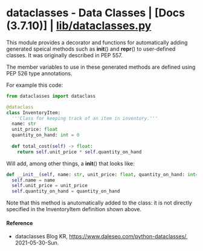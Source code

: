 # dataclasses - Data Classes | [Docs (3.7.10)] | [lib/dataclasses.py](https://github.com/python/cpython/blob/3.7/Lib/dataclasses.py)
This module provides a decorator and functions for automatically adding generated speical methods such as __init__() and __repr__() to user-defined classes. It was originally described in PEP 557.

The member variables to use in these generated methods are defined using PEP 526 type annotations.

For example this code:
```Python
from dataclasses import dataclass

@dataclass
class InventoryItem:
  '''Class for keeping track of an item in inventory.'''
  name: str
  unit_price: float
  quantity_on_hand: int = 0
  
  def total_cost(self) -> float:
    return self.unit_price * self.quantity_on_hand
```
Will add, among other things, a __init__() that looks like:
```Python
def __init__(self, name: str, unit_price: float, quantity_on_hand: int=0):
  self.name = name
  self.unit_price = unit_price
  self.quantity_on_hand = quantity_on_hand
```
Note that this method is anutomatically added to the class: it is not directly specified in the InventoryItem definition shown above.

#### Reference
- dataclasses Blog KR, https://www.daleseo.com/python-dataclasses/, 2021-05-30-Sun.
